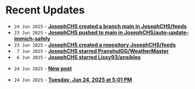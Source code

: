 # Recent Updates

<!-- stackoverflow-feed start -->
<!-- stackoverflow-feed end -->
<!-- github-feed start -->
- `24 Jun 2025` - **[JosephCHS created a branch main in JosephCHS/feeds](https://github.com/JosephCHS/feeds/compare/main)**
- `23 Jun 2025` - **[JosephCHS pushed to main in JosephCHS/auto-update-immich-safely](https://github.com/JosephCHS/auto-update-immich-safely/compare/deb33786a5...22db88ac14)**
- `23 Jun 2025` - **[JosephCHS created a repository JosephCHS/feeds](https://github.com/JosephCHS/feeds//)**
- ` 7 Jun 2025` - **[JosephCHS starred PranshulGG/WeatherMaster](https://github.com/PranshulGG/WeatherMaster)**
- ` 6 Jun 2025` - **[JosephCHS starred Lissy93/ansibles](https://github.com/Lissy93/ansibles)**
<!-- github-feed end -->
<!-- bearblog-feed start -->
- `24 Jun 2025` - **[New post](https://joechs.bearblog.dev/new-post/)**
<!-- bearblog-feed end -->
<!-- listedto-feed start -->
- `24 Jun 2025` - **[Tuesday, Jun 24, 2025 at 5:01 PM](https://listed.to/@joechs/62947/tuesday-jun-24-2025-at-5-01-pm)**
<!-- listedto-feed end -->